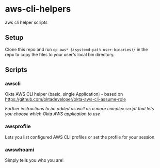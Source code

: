 # aws-cli-helpers
aws cli helper scripts

## Setup

Clone this repo and run `cp aws* $(systemd-path user-binaries)/` in the repo to copy the files to your user's local bin directory.

## Scripts

### awscli

Okta AWS CLI helper (basic, single Application) - based on https://github.com/oktadeveloper/okta-aws-cli-assume-role

*Further instructions to be added as well as a more complex script that lets you choose which Okta AWS application to use*

### awsprofile

Lets you list configured AWS CLI profiles or set the profile for your session.

### awswhoami

Simply tells you who you are!
